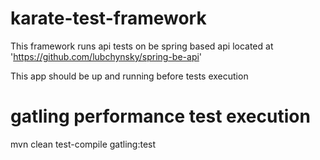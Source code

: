 # karate-test-framework

This framework runs api tests on be spring based api located at 'https://github.com/lubchynsky/spring-be-api'

This app should be up and running before tests execution

# gatling performance test execution

mvn clean test-compile gatling:test